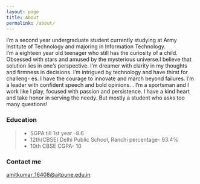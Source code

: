 ```yaml
---
layout: page
title: About
permalink: /about/
---
```


I’m a second year undergraduate student currently studying at Army Institute of Technology and majoring in Information Technology.<br />
I’m a eighteen year old teenager who still has the curiosity of a child. Obsessed with stars and amused by the mysterious universe.I believe that solution lies in one’s perspective. I’m dreamer with clarity in my thoughts and firmness in decisions. I’m intrigued by technology and have thirst for challeng- es. I have the courage to innovate and march beyond failures. I’m a leader with confident speech and bold opinions. . I’m a sportsman and I work like I play, focused with passion and persistence. I have a kind heart and take honor in serving the needy. But mostly a student who asks too many questions!

### Education
> * SGPA till 1st year -8.6
> * 12th(CBSE) Delhi Public School, Ranchi 
  percentage- 93.4%
> * 10th CBSE 
  CGPA- 10


### Contact me

[amitkumar_16408@aitpune.edu.in](mailto:amitkumar_16408@aitpune.edu.in)

